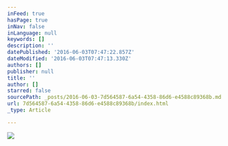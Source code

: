 ```yaml
---
inFeed: true
hasPage: true
inNav: false
inLanguage: null
keywords: []
description: ''
datePublished: '2016-06-03T07:47:22.857Z'
dateModified: '2016-06-03T07:47:13.330Z'
authors: []
publisher: null
title: ''
author: []
starred: false
sourcePath: _posts/2016-06-03-7d564587-6a54-4358-86d6-e4588c89368b.md
url: 7d564587-6a54-4358-86d6-e4588c89368b/index.html
_type: Article

---
```

![](https://the-grid-user-content.s3-us-west-2.amazonaws.com/9d5ff0ce-f302-4d82-a700-1ba589da34bb.png)